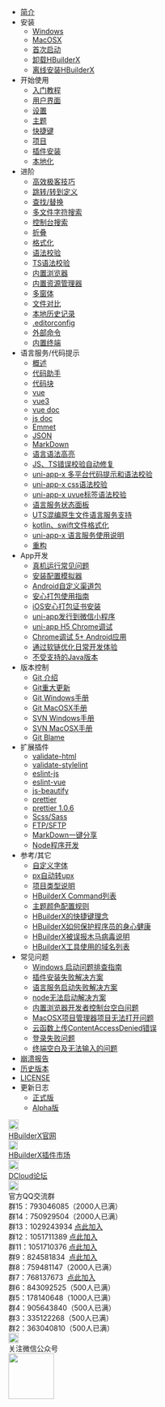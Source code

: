 * [简介](/README.md)
* 安装
    * [Windows](/Tutorial/install/windows.md)
    * [MacOSX](/Tutorial/install/macosx.md)
    <!-- * [Linux-CLI](/Tutorial/install/linux-cli.md) -->
    * [首次启动](/Tutorial/startup.md)
    * [卸载HBuilderX](/Tutorial/uninstall.md)
    * [离线安装HBuilderX](/Tutorial/OfflineInstall.md)
* 开始使用
    * [入门教程](/Tutorial/StartedTutorial.md)
    * [用户界面](/Tutorial/userinterface.md)
    * [设置](Tutorial/setting.md)
    * [主题](/Tutorial/themes.md)
    * [快捷键](/Tutorial/keybindings.md)
    * [项目](/Tutorial/project.md)
    * [插件安装](/Tutorial/PluginsInstall)
    * [本地化](/Tutorial/localizedLanguage.md)
* 进阶
    * [高效极客技巧](/Tutorial/UserGuide/skill.md)
    * [跳转/转到定义](/Tutorial/UserGuide/goto.md)
    * [查找/替换](/Tutorial/UserGuide/find.md)
    * [多文件字符搜索](/Tutorial/UserGuide/node-multi-file-search)
    * [控制台搜索](/Tutorial/UserGuide/ConsoleViewSearch.md)
    * [折叠](Tutorial/UserGuide/fold.md)
    * [格式化](/Tutorial/UserGuide/format.md)
    * [语法校验](/Tutorial/UserGuide/SyntaxCheck.md)
    * [TS语法校验](/Tutorial/UserGuide/tsSyntaxCheck.md)
    * [内置浏览器](/Tutorial/UserGuide/built-in-browser.md)
    * [内置资源管理器](/Tutorial/UserGuide/built-in-explorer.md)
    * [多窗体](/Tutorial/UserGuide/multi-window.md)
    * [文件对比](/Tutorial/UserGuide/LocalFileDiff.md)
    * [本地历史记录](/Tutorial/UserGuide/LocalHistory.md)
    * [.editorconfig](/Tutorial/UserGuide/editorconfig.md)
    * [外部命令](/Tutorial/UserGuide/externalCommands.md)
    * [内置终端](/Tutorial/UserGuide/terminal.md)
* 语言服务/代码提示
    * [概述](/Tutorial/Language/Overview.md)
    * [代码助手](/Tutorial/Language/CodeAssistant.md)
    * [代码块](/Tutorial/Language/Snippets.md)
    * [vue](/Tutorial/Language/vue.md)
    * [vue3](/Tutorial/Language/vue-next.md)
    * [vue doc](/Tutorial/Language/vuedoc.md)
    * [js doc](/Tutorial/Language/jsdoc.md)
    * [Emmet](/Tutorial/Language/emmet.md)
    * [JSON](/Tutorial/Language/json.md)
    * [MarkDown](/Tutorial/Language/markdown.md)
    * [语言语法高亮](/Tutorial/Language/language_grammars.md)
    * [JS、TS错误校验自动修复](/Tutorial/Language/auto-fixed.md)
    * [uni-app-x 多平台代码提示和语法校验](/Tutorial/Language/language_service_target_support.md)
    * [uni-app-x css语法校验](/Tutorial/Language/cssValidate.md)
    * [uni-app-x uvue标签语法校验](/Tutorial/Language/vueValidate.md)
    * [语言服务状态面板](/Tutorial/Language/lsStatus.md)
    * [UTS混编原生文件语言服务支持](/Tutorial/Language/uts_hybrid_support.md)
    * [kotlin、swift文件格式化](/Tutorial/Language/native_language_format.md)
    * [uni-app-x 语言服务使用说明](/Tutorial/Language/vscodeUseHxLs.md)
    * [重构](/Tutorial/Language/refactor.md)
* App开发
    * [真机运行常见问题](/Tutorial/App/PhoneDebugging.md)
    * [安装配置模拟器](/Tutorial/App/installSimulator.md)
    * [Android自定义渠道包](/Tutorial/App/AndroidChannel.md)
    * [安心打包使用指南](/Tutorial/App/SafePack.md)
    * [iOS安心打包证书安装](/Tutorial/App/iosSafePack.md)
	* [uni-app发行到微信小程序](/Tutorial/App/uni-app-publish-mp-weixin.md)
    * [uni-app H5 Chrome调试](/Tutorial/debug/h5-debug.md)
    * [Chrome调试 5+ Android应用](/Tutorial/App/use-chrome-to-debug-android-apps.md)
    * [通过软链优化日常开发体验](/Tutorial/App/softLink.md)
    * [不受支持的Java版本](/Tutorial/App/notsupportJava.md)
* 版本控制
    * [Git 介绍](/Tutorial/SourceControl/Git/README.md)
    * [Git重大更新](/Tutorial/SourceControl/git.md)
    * [Git Windows手册](/Tutorial/SourceControl/Git/Windows.md)
    * [Git MacOSX手册](/Tutorial/SourceControl/Git/MacOSX.md)
    * [SVN Windows手册](/Tutorial/SourceControl/SVN/Windows.md)
    * [SVN MacOSX手册](/Tutorial/SourceControl/SVN/MacOSX.md)
    * [Git Blame](/Tutorial/SourceControl/Git/git_blame.md)
* 扩展插件
    * [validate-html](/Tutorial/extension/validate-html.md)
    * [validate-stylelint](/Tutorial/extension/validate-stylelint.md)
    * [eslint-js](/Tutorial/extension/eslint-js.md)
    * [eslint-vue](/Tutorial/extension/eslint-vue.md)
    * [js-beautify](/Tutorial/extension/js-beautify.md)
    * [prettier](/Tutorial/extension/prettier.md)
    * [prettier 1.0.6](/Tutorial/extension/prettier-1.0.6.md)
    * [Scss/Sass](/Tutorial/extension/sass.md)
    * [FTP/SFTP](/Tutorial/extension/ftp.md)
    * [MarkDown一键分享](/Tutorial/extension/markdown_share.md)
    * [Node程序开发](/Tutorial/extension/node-development.md)
* 参考/其它
    * [自定义字体](/Tutorial/settings/font.md)
    * [px自动转upx](/Tutorial/settings/px-upx)
    * [项目类型说明](/Tutorial/Other/ProjectType.md)
    * [HBuilderX Command列表](/Tutorial/Other/command)
    * [主题颜色配置规则](/Tutorial/Other/themes_param.md)
    * [HBuilderX的快捷键理念](/Tutorial/Other/keybindings_idea.md)
    * [HBuilderX如何保护程序员的身心健康](/Tutorial/Other/health.md)
    * [HBuilderX被误报木马病毒说明](/Tutorial/Security.md)
    * [HBuilderX工具使用的域名列表](/Tutorial/Other/hx_domain_list.md)
* 常见问题
    * [Windows 启动问题排查指南](/Tutorial/Questions/WindowsStart.md)
    * [插件安装失败解决方案](/Tutorial/faq/pluginInstall.md)
    * [语言服务启动失败解决方案](/Tutorial/Questions/StartLSFailed.md)
    * [node无法启动解决方案](/Tutorial/Questions/StartNodeFailed.md)
    * [内置浏览器开发者控制台空白问题](/Tutorial/faq/devtools.md)
	* [MacOSX项目管理器项目无法打开问题](/Tutorial/Other/macPrivacy.md)
    * [云函数上传ContentAccessDenied错误](/Tutorial/Questions/win10-defender-contentaccessdenied.md)
    * [登录失败问题](/Tutorial/Questions/LoginFailed.md)
    * [终端空白及无法输入的问题](/Tutorial/Questions/Terminal-input-problem.md)
* [崩溃报告](/Tutorial/CrashReporter.md)
* [历史版本](/Tutorial/HistoryVersion.md)
* [LICENSE](https://dcloud.io/license/hbuilder.html)
* 更新日志
    * [正式版](/Tutorial/changelog/ReleaseNote_release.md)
    * [Alpha版](Tutorial/changelog/ReleaseNote_alpha.md)
<div class="contact-box">
  <a href="https://www.dcloud.io/hbuilderx.html" target="_blank" class="contact-item">
    <img src="/static/favicon/favicon.png" width="20" height="21">
    <div class="contact-smg">
      <div>HBuilderX官网</div>
    </div>
  </a>
  <a href="https://ext.dcloud.net.cn/?cat1=1&cat2=11&orderBy=TotalDownload" target="_blank" class="contact-item">
    <img src="/static/favicon/market.png" width="18" height="18">
    <div class="contact-smg">
      <div>HBuilderX插件市场</div>
    </div>
  </a>
  <a href="https://ask.dcloud.net.cn/explore/" target="_blank" class="contact-item">
    <img src="/static/icon/ask.png" width="20" height="21">
    <div class="contact-smg">
      <div>DCloud论坛</div>
    </div>
  </a>
  <div class="contact-item">
    <img src="/static/icon/qq.png" width="20" height="20" />
    <div class="contact-smg contact-qq">
      <div>官方QQ交流群</div>
      <div>群15：793046085（2000人已满）</div>
      <div>群14：750929504（2000人已满）</div>
      <div>群13：1029243934 <a target="_blank" href="https://qm.qq.com/cgi-bin/qm/qr?k=ih4Udw36cdbANPIeGiRTWuMrOWRD7-2U&jump_from=webapi">点此加入</a></div>
      <div>群12：1051711389 <a target="_blank" href="https://qm.qq.com/cgi-bin/qm/qr?k=qnSCoDS3_ig6nd1W_s4PqF4XAiE1nX3M&jump_from=webapi&authKey=mI+q/O6PDRwbWIKv/hvjRD6vubDcSenTWRPy//Th4igDV/2iXSGBgADBTopb4dnN">点此加入 </a></div>
      <div>群11：1051710376 <a target="_blank" href="https://qm.qq.com/cgi-bin/qm/qr?k=xDQE-3kiaeNdo4ZM3bTVL_e71lSYikW1&jump_from=webapi&authKey=2A1QAXpwRvbaQ8gN+yrXWvVqFv26Vp6P0Y5/WPSClTl/0ezKldQmtlwkequ5YqwU">点此加入</a></div>
      <div>群9：824581834 &nbsp;<a target="_blank" href="https://qm.qq.com/cgi-bin/qm/qr?k=EPF0sdsPuYCr3NAQqRAQfSeR5nJoL9MK&jump_from=webapi">点此加入</a></div>
      <div>群8：759481147（2000人已满）</div>
      <div>群7：768137673 &nbsp;<a target="_blank" href="https://qm.qq.com/cgi-bin/qm/qr?k=qMqIz6UhXB5R0oT0RI20lafmDuCtS7u5&jump_from=webapi">点此加入</a></div>
      <div>群6：843092525（500人已满）</div>
      <div>群5：178140648（1000人已满）</div>
      <div>群4：905643840（500人已满）</div>
      <div>群3：335122268（500人已满）</div>
      <div>群2：363040810（500人已满）</div>
    </div>
  </div>
  <div class="contact-item">
    <img src="/static/icon/weixin@2x.png" width="20" height="20" />
    <div class="contact-smg">
      <div>关注微信公众号</div>
      <img src="/static/icon/weixin.jpeg" width="90" height="90" />
    </div>
  </div>
</div>
